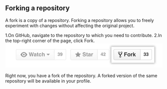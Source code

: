 ## Forking a repository

A fork is a copy of a repository. Forking a repository allows you to freely experiment with changes without affecting the original project.

1.On GitHub, navigate to the repository to which you need to contribute.
2.In the top-right corner of the page, click Fork.
![](assets/fork.jpg)

Right now, you have a fork of the repository. A forked version of the same repository will be available in your profile.